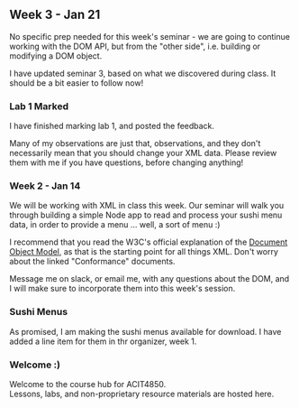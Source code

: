 ## Week 3 - Jan 21 

No specific prep needed for this week's seminar - we are going to continue
working with the DOM API, but from the "other side", i.e. building
or modifying a DOM object.

I have updated seminar 3, based on what we discovered during class.
It should be a bit easier to follow now!

### Lab 1 Marked

I have finished marking lab 1, and posted the feedback.

Many of my observations are just that, observations, and they don't
necessarily mean that you should change your XML data.
Please review them with me if you have questions, before changing anything!

### Week 2 - Jan 14

We will be working with XML in class this week.
Our seminar will walk you through building a simple Node app
to read and process your sushi menu data, in order to provide
a menu ... well, a sort of menu :)

I recommend that you read the W3C's official explanation
of the [Document Object Model](https://www.w3.org/TR/DOM-Level-3-Core/introduction.html),
as that is the starting point for all things XML.
Don't worry about the linked "Conformance" documents.

Message me on slack, or email me, with any questions about the DOM,
and I will make sure to incorporate them into this week's session.

### Sushi Menus

As promised, I am making the sushi menus available for download.
I have added a line item for them in thr organizer, week 1.

### Welcome :)  

Welcome to the course hub for ACIT4850.  
Lessons, labs, and non-proprietary resource materials are hosted here.
